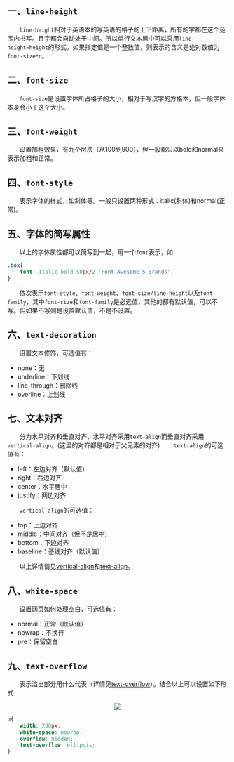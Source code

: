 ## 一、`line-height`
&nbsp;&nbsp;&nbsp;&nbsp;&nbsp;&nbsp;&nbsp;`line-height`相对于英语本的写英语的格子的上下距离，所有的字都在这个范围内书写。且字都会自动处于中间。所以单行文本居中可以采用`line-height=height`的形式。如果指定值是一个整数值，则表示的含义是绝对数值为`font-size*n`。
## 二、`font-size`
&nbsp;&nbsp;&nbsp;&nbsp;&nbsp;&nbsp;&nbsp;`font-size`是设置字体所占格子的大小，相对于写汉字的方格本，但一般字体本身会小于这个大小。
## 三、`font-weight`
&nbsp;&nbsp;&nbsp;&nbsp;&nbsp;&nbsp;&nbsp;设置加粗效果，有九个层次（从100到900），但一般都只以bold和normal来表示加粗和正常。
## 四、`font-style`
&nbsp;&nbsp;&nbsp;&nbsp;&nbsp;&nbsp;&nbsp;表示字体的样式，如斜体等。一般只设置两种形式：italic(斜体)和normal(正常)。
## 五、字体的简写属性
&nbsp;&nbsp;&nbsp;&nbsp;&nbsp;&nbsp;&nbsp;以上的字体属性都可以简写到一起，用一个`font`表示，如
```css
.box{
    font: italic bold 50px/2 'Font Awesome 5 Brands';
}
```
&nbsp;&nbsp;&nbsp;&nbsp;&nbsp;&nbsp;&nbsp;依次表示`font-style`、`font-weight`、`font-size/line-height`以及`font-family`，其中`font-size`和`font-family`是必选值，其他的都有默认值，可以不写。但如果不写则是设置默认值，不是不设置。
## 六、`text-decoration`
&nbsp;&nbsp;&nbsp;&nbsp;&nbsp;&nbsp;&nbsp;设置文本修饰，可选值有：
* none：无
* underline：下划线
* line-through：删除线
* overline：上划线

## 七、文本对齐
&nbsp;&nbsp;&nbsp;&nbsp;&nbsp;&nbsp;&nbsp;分为水平对齐和垂直对齐，水平对齐采用`text-align`而垂直对齐采用`vertical-align`。(这里的对齐都是相对于父元素的对齐)
&nbsp;&nbsp;&nbsp;&nbsp;&nbsp;&nbsp;&nbsp;`text-align`的可选值有：
* left：左边对齐（默认值）
* right：右边对齐
* center：水平居中
* justify：两边对齐

&nbsp;&nbsp;&nbsp;&nbsp;&nbsp;&nbsp;&nbsp;`vertical-align`的可选值：
* top：上边对齐
* middle：中间对齐（但不是居中）
* bottom：下边对齐
* baseline：基线对齐（默认值）

&nbsp;&nbsp;&nbsp;&nbsp;&nbsp;&nbsp;&nbsp;以上详情请见<a href="https://developer.mozilla.org/zh-CN/docs/Web/CSS/vertical-align">vertical-align</a>和<a href="https://developer.mozilla.org/zh-CN/docs/Web/CSS/text-align">text-align</a>。
## 八、`white-space`
&nbsp;&nbsp;&nbsp;&nbsp;&nbsp;&nbsp;&nbsp;设置网页如何处理空白，可选值有：
* normal：正常（默认值）
* nowrap：不换行
* pre：保留空白

## 九、`text-overflow`
&nbsp;&nbsp;&nbsp;&nbsp;&nbsp;&nbsp;&nbsp;表示溢出部分用什么代表（详情见<a href="https://developer.mozilla.org/zh-CN/docs/Web/CSS/text-overflow">text-overflow</a>）。结合以上可以设置如下形式
<center><img src="https://seul-1302377718.cos.ap-nanjing.myqcloud.com/markdown/20210213111423.png"/></center>

```css
p{
    width: 200px;
    white-space: nowrap;
    overflow: hidden;
    text-overflow: ellipsis;
}
```
